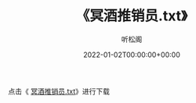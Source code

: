 ﻿---
title:  《冥酒推销员.txt》
date:   2022-01-02T00:00:00+00:00
author: 听松阁
layout: post
permalink: /冥酒推销员/
categories: 小说
tags: [小说]
---

点击《 [冥酒推销员.txt](http://img.660000.xyz/bookstukust/book/bntxt/10/冥酒推销员.txt)》进行下载